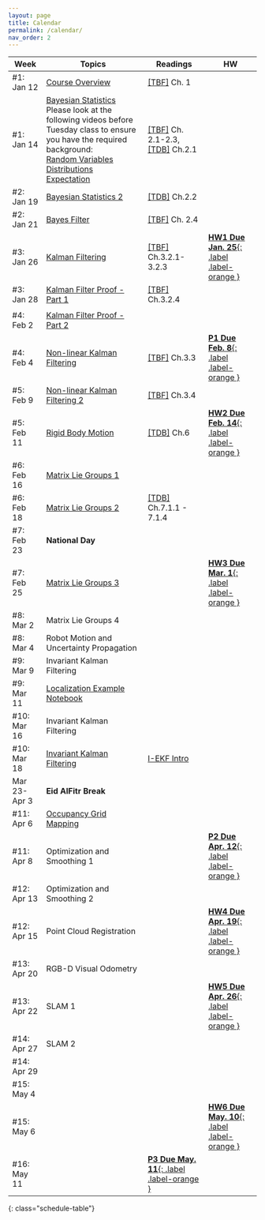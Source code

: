 ```yaml
---
layout: page
title: Calendar
permalink: /calendar/
nav_order: 2
---
```

| Week              | Topics                                                                    | Readings | HW |
|-------------------|---------------------------------------------------------------------------|----------|----|
| #1: Jan 12     |[ Course Overview](https://kfupmedusa.sharepoint.com/:b:/r/sites/Section_242121295/Class%20Materials/Lecture%20Slides/01_12_Introduction.pdf?csf=1&web=1&e=w8iRrg)<br /> |      [[TBF]]({{site.baseurl}}/#textbooks) Ch. 1   |    |
| #1: Jan 14     |  [Bayesian Statistics](https://kfupmedusa.sharepoint.com/:b:/r/sites/Section_242121295/Class%20Materials/Lecture%20Slides/01_14_probability.pdf?csf=1&web=1&e=uJnr6K)<br />Please look at the following videos before Tuesday class to ensure you have the required background: <br />[Random Variables](https://www.youtube.com/watch?v=ijX8Xs0OaAs)<br />[Distributions](https://www.youtube.com/watch?v=X7ePpI4qgTQ)<br />[Expectation](https://www.youtube.com/watch?v=z4qv272LSKw) | [[TBF]]({{site.baseurl}}/#textbooks) Ch. 2.1-2.3, [[TDB]]({{site.baseurl}}/#textbooks) Ch.2.1 |  |
| #2: Jan 19     | [Bayesian Statistics 2](https://kfupmedusa.sharepoint.com/:b:/r/sites/Section_242121295/Class%20Materials/Lecture%20Slides/01_19_probability2.pdf?csf=1&web=1&e=6S7lJc) |[[TDB]]({{site.baseurl}}/#textbooks) Ch.2.2   |  |
| #2: Jan 21     | [Bayes Filter](https://kfupmedusa.sharepoint.com/:b:/r/sites/Section_242121295/Class%20Materials/Lecture%20Slides/01_21_bayes_filter.pdf?csf=1&web=1&e=u8RqO3)  | [[TBF]]({{site.baseurl}}/#textbooks) Ch. 2.4|  |
| #3: Jan 26  |           [Kalman Filtering](https://kfupmedusa.sharepoint.com/:b:/r/sites/Section_242121295/Class%20Materials/Lecture%20Slides/01_26_kalman_filter.pdf?csf=1&web=1&e=H56Qvo)                                                                                |    [[TBF]]({{site.baseurl}}/#textbooks) Ch.3.2.1-3.2.3       |  [**HW1 Due Jan. 25**{: .label .label-orange }]({{site.baseurl}}/hw/)   |
| #3: Jan 28      | [Kalman Filter Proof - Part 1](https://kfupmedusa.sharepoint.com/:b:/r/sites/Section_242121295/Class%20Materials/Lecture%20Slides/Kalman_Proof.pdf?csf=1&web=1&e=ZcSlZF) |  [[TBF]]({{site.baseurl}}/#textbooks) Ch.3.2.4 |  |
|       |                         			                                    |          |      |
| #4: Feb 2      | [Kalman Filter Proof - Part 2](https://kfupmedusa.sharepoint.com/:b:/r/sites/Section_242121295/Class%20Materials/Lecture%20Slides/02_02_kalman_filter_derivation.pdf?csf=1&web=1&e=o6pj8P)                                                                       |          |    |
| #4: Feb 4      | [Non-linear Kalman Filtering](https://kfupmedusa.sharepoint.com/:b:/r/sites/Section_242121295/Class%20Materials/Lecture%20Slides/02_04_nonlinear_Kalman.pdf?csf=1&web=1&e=b4b6hv)     | [[TBF]]({{site.baseurl}}/#textbooks) Ch.3.3  | [**P1 Due Feb. 8**{: .label .label-orange }]({{site.baseurl}}/project/#final-report)  |
| #5: Feb 9     |   [Non-linear Kalman Filtering 2](https://kfupmedusa.sharepoint.com/:b:/r/sites/Section_242121295/Class%20Materials/Lecture%20Slides/02_09_nonlinear_filters.pdf?csf=1&web=1&e=dvhDUU)                                                                         |      [[TBF]]({{site.baseurl}}/#textbooks) Ch.3.4    |    |
| #5: Feb 11      | [Rigid Body Motion](https://kfupmedusa.sharepoint.com/:b:/r/sites/Section_242121295/Class%20Materials/Lecture%20Slides/02_11_rigid_mody_motions.pdf?csf=1&web=1&e=gfXB4G) |  [[TDB]]({{site.baseurl}}/#textbooks) Ch.6| [**HW2 Due Feb. 14**{: .label .label-orange }]({{site.baseurl}}/hw/) |
| #6: Feb 16     |   [Matrix Lie Groups 1  ](https://kfupmedusa.sharepoint.com/:b:/r/sites/Section_242121295/Class%20Materials/Lecture%20Slides/02_16_rigid_mody_motions_2.pdf?csf=1&web=1&e=uLoxQk)                                                                   |          |        |
| #6: Feb 18      |  [Matrix Lie Groups 2](https://kfupmedusa.sharepoint.com/:b:/r/sites/Section_242121295/Class%20Materials/Lecture%20Slides/02_18_rigid_mody_motions_3.pdf?csf=1&web=1&e=1FlYnc) | [[TDB]]({{site.baseurl}}/#textbooks) Ch.7.1.1 - 7.1.4 |  |
| #7: Feb 23       |  **National Day**                                                       |          |        |
| #7: Feb 25      |  [Matrix Lie Groups 3](https://kfupmedusa.sharepoint.com/:b:/r/sites/Section_242121295/Class%20Materials/Lecture%20Slides/02_20_rigid_mody_motions_4.pdf?csf=1&web=1&e=2jG32Q)   |  | [**HW3 Due Mar. 1**{: .label .label-orange }]({{site.baseurl}}/hw/) |
| #8: Mar 2      |    Matrix Lie Groups 4                                                                    |          |    |
| #8: Mar 4      |    Robot Motion and Uncertainty Propagation    |  |  |
| #9: Mar 9     |     Invariant Kalman Filtering                                                                         |          |        |
| #9: Mar 11      |  [Localization Example Notebook](https://kfupmedusa.sharepoint.com/:f:/r/sites/Section_242121295/Class%20Materials/Lecture%20Slides/SE2_localization_example?csf=1&web=1&e=ZaCru2) |  |  |
| #10: Mar 16    |     Invariant Kalman Filtering                                                                          |          |        |
| #10: Mar 18      |  [Invariant Kalman Filtering](https://kfupmedusa.sharepoint.com/:b:/r/sites/Section_242121295/Class%20Materials/Lecture%20Slides/03_18_invariant_kalman_filter_full.pdf?csf=1&web=1&e=rzdmaK) | [I-EKF Intro](https://kfupmedusa.sharepoint.com/:b:/r/sites/Section_242121295/Class%20Materials/Lecture%20Slides/An_Introduction_to_the_Invariant_Extended_Kalman_Filter_Lecture_Notes.pdf?csf=1&web=1&e=excpsU) |  |
|  Mar 23-Apr 3| **Eid AlFitr Break**| | |
| #11: Apr 6 |  [Occupancy Grid Mapping](https://kfupmedusa.sharepoint.com/:b:/r/sites/Section_242121295/Class%20Materials/Lecture%20Slides/04_06_occupancy_grid_mapping.pdf?csf=1&web=1&e=0ypf80)|          |        |
| #11: Apr 8      | Optimization and Smoothing 1   |  | [**P2 Due Apr. 12**{: .label .label-orange }]({{site.baseurl}}/project/#final-report)  |
| #12: Apr 13      |  Optimization and Smoothing 2                                                                       |          |        |
| #12: Apr 15      |  Point Cloud Registration   |  | [**HW4 Due Apr. 19**{: .label .label-orange }]({{site.baseurl}}/hw/) |
| #13: Apr 20    |   RGB-D Visual Odometry                                  							            |          |        |
| #13: Apr 22      | SLAM 1 |  | [**HW5 Due Apr. 26**{: .label .label-orange }]({{site.baseurl}}/hw/) |
| #14: Apr 27   |   SLAM 2                                                                         |          |        |
| #14: Apr 29      |  |  |  |
| #15: May 4 | | | |
| #15: May 6      |  |  | [**HW6 Due May. 10**{: .label .label-orange }]({{site.baseurl}}/hw/) |
| #16: May 11 | | [**P3 Due May. 11**{: .label .label-orange }]({{site.baseurl}}/project/#final-report)|
{: class="schedule-table"}
